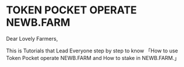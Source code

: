 # TOKEN POCKET OPERATE NEWB.FARM

Dear Lovely Farmers,

This is Tutorials that Lead Everyone step by step to know 「How to use Token Pocket operate NEWB.FARM and How to stake in NEWB.FARM.」

